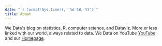 ```yaml
---
date: "`r format(Sys.time(), '%d %B, %Y')`"
title: About
---
```



We Data's blog on statistics, R, computer science, and Dataviz. More or less linked with our world, always related to data.
We Data on YouTube [YouTube](https://www.youtube.com/channel/UCGktdbvbc_H-JEkYYTvwRVw) and our [Homepage](https://wedata.ch).
